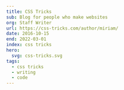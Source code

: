 ```yaml
---
title: CSS Tricks
sub: Blog for people who make websites
org: Staff Writer
url: https://css-tricks.com/author/miriam/
date: 2016-10-15
end: 2022-03-01
index: css tricks
hero:
  svg: css-tricks.svg
tags:
  - css tricks
  - writing
  - code
---
```

